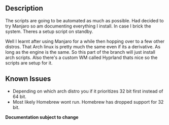 ## Description

The scripts are going to be automated as much as possible.
Had decided to try Manjaro so am documenting everything I install.
In case I brick the system. Theres a setup script on standby.

Well I learnt after using Manjaro for a while then hopping over to a few other distros. That Arch linux is pretty much the same even if its a derivative.
As long as the engine is the same.
So this part of the branch will just install arch scripts. 
Also there's a custom WM called Hyprland thats nice so the scripts are setup for it.

## Known Issues

- Depending on which arch distro you if it prioritizes 32 bit first instead of 64 bit.
- Most likely Homebrew wont run. Homebrew has dropped support for 32 bit.

**Documentation subject to change**
